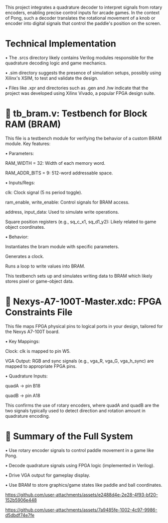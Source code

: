 This project integrates a quadrature decoder to interpret signals from rotary encoders, enabling precise control inputs for arcade games. 
In the context of Pong, such a decoder translates the rotational movement of a knob or encoder into digital signals that control the paddle's position on the screen.

# Technical Implementation

• The .srcs directory likely contains Verilog modules responsible for the quadrature decoding logic and game mechanics.

• .sim directory suggests the presence of simulation setups, possibly using Xilinx's XSIM, to test and validate the design.

• Files like .xpr and directories such as .gen and .hw indicate that the project was developed using Xilinx Vivado, a popular FPGA design suite.

# 📁 tb_bram.v: Testbench for Block RAM (BRAM)

This file is a testbench module for verifying the behavior of a custom BRAM module. Key features:

• Parameters:

RAM_WIDTH = 32: Width of each memory word.

RAM_ADDR_BITS = 9: 512-word addressable space.

• Inputs/Regs:

clk: Clock signal (5 ns period toggle).

ram_enable, write_enable: Control signals for BRAM access.

address, input_data: Used to simulate write operations.

Square position registers (e.g., sq_c_x1, sq_d1_y2): Likely related to game object coordinates.

• Behavior:

Instantiates the bram module with specific parameters.

Generates a clock.

Runs a loop to write values into BRAM.

This testbench sets up and simulates writing data to BRAM which likely stores pixel or game-object data.

# 📁 Nexys-A7-100T-Master.xdc: FPGA Constraints File

This file maps FPGA physical pins to logical ports in your design, tailored for the Nexys A7-100T board.

• Key Mappings:

Clock: clk is mapped to pin W5.

VGA Output: RGB and sync signals (e.g., vga_R, vga_G, vga_h_sync) are mapped to appropriate FPGA pins.

• Quadrature Inputs:

quadA → pin B18

quadB → pin A18

This confirms the use of rotary encoders, where quadA and quadB are the two signals typically used to detect direction and rotation amount in quadrature encoding.

# 🧠 Summary of the Full System

• Use rotary encoder signals to control paddle movement in a game like Pong.

• Decode quadrature signals using FPGA logic (implemented in Verilog).

• Drive VGA output for gameplay display.

• Use BRAM to store graphics/game states like paddle and ball coordinates.


https://github.com/user-attachments/assets/e2488d4e-2e28-4f93-bf20-152b5906e448

https://github.com/user-attachments/assets/7a9485fe-1002-4c97-9986-d5dbdf74e7fe
